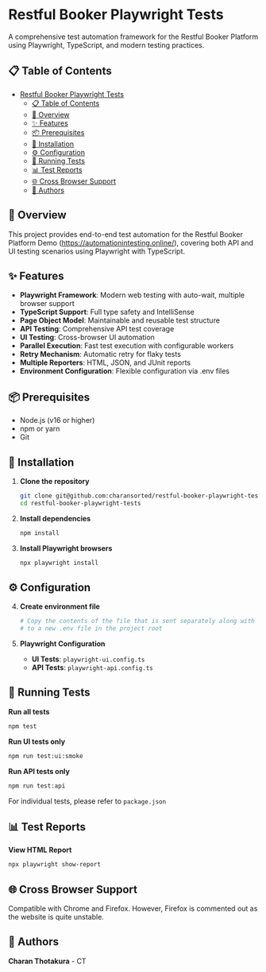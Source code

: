 # Restful Booker Playwright Tests

A comprehensive test automation framework for the Restful Booker Platform using Playwright, TypeScript, and modern testing practices.

## 📋 Table of Contents

- [Restful Booker Playwright Tests](#restful-booker-playwright-tests)
  - [📋 Table of Contents](#-table-of-contents)
  - [🎯 Overview](#-overview)
  - [✨ Features](#-features)
  - [📦 Prerequisites](#-prerequisites)
  - [🚀 Installation](#-installation)
  - [⚙️ Configuration](#️-configuration)
  - [🧪 Running Tests](#-running-tests)
  - [📊 Test Reports](#-test-reports)
  - [🌐 Cross Browser Support](#-cross-browser-support)
  - [👥 Authors](#-authors)

## 🎯 Overview

This project provides end-to-end test automation for the Restful Booker Platform Demo (<https://automationintesting.online/>), covering both API and UI testing scenarios using Playwright with TypeScript.

## ✨ Features

- **Playwright Framework**: Modern web testing with auto-wait, multiple browser support
- **TypeScript Support**: Full type safety and IntelliSense
- **Page Object Model**: Maintainable and reusable test structure
- **API Testing**: Comprehensive API test coverage
- **UI Testing**: Cross-browser UI automation
- **Parallel Execution**: Fast test execution with configurable workers
- **Retry Mechanism**: Automatic retry for flaky tests
- **Multiple Reporters**: HTML, JSON, and JUnit reports
- **Environment Configuration**: Flexible configuration via .env files

## 📦 Prerequisites

- Node.js (v16 or higher)
- npm or yarn
- Git

## 🚀 Installation

1. **Clone the repository**

   ```bash
   git clone git@github.com:charansorted/restful-booker-playwright-tests.git
   cd restful-booker-playwright-tests
   ```

2. **Install dependencies**

   ```bash
   npm install
   ```

3. **Install Playwright browsers**

   ```bash
   npx playwright install
   ```

## ⚙️ Configuration

4. **Create environment file**

   ```bash
   # Copy the contents of the file that is sent separately along with the email
   # to a new .env file in the project root
   ```

5. **Playwright Configuration**
   - **UI Tests**: `playwright-ui.config.ts`
   - **API Tests**: `playwright-api.config.ts`

## 🧪 Running Tests

**Run all tests**

```bash
npm test
```

**Run UI tests only**

```bash
npm run test:ui:smoke
```

**Run API tests only**

```bash
npm run test:api
```

For individual tests, please refer to `package.json`

## 📊 Test Reports

**View HTML Report**

```bash
npx playwright show-report
```

## 🌐 Cross Browser Support

Compatible with Chrome and Firefox. However, Firefox is commented out as the website is quite unstable.

## 👥 Authors

**Charan Thotakura** - CT
